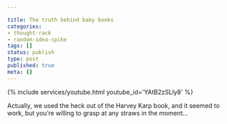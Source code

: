 ```yaml
---

title: The truth behind baby books
categories:
- thought-rack
- random-idea-spike
tags: []
status: publish
type: post
published: true
meta: {}
---
```


{% include services/youtube.html youtube_id='YAtB2zSLly8' %}

<p>
  Actually, we used the heck out of the Harvey Karp book, and it seemed to
  work, but you’re willing to grasp at any straws in the moment...
</p>
